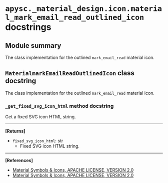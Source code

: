 # `apysc._material_design.icon.material_mark_email_read_outlined_icon` docstrings

## Module summary

The class implementation for the outlined `mark_email_read` material icon.

## `MaterialmarkEmailReadOutlinedIcon` class docstring

The class implementation for the outlined `mark_email_read` material icon.

### `_get_fixed_svg_icon_html` method docstring

Get a fixed SVG icon HTML string.<hr>

**[Returns]**

- `fixed_svg_icon_html`: str
  - Fixed SVG icon HTML string.

<hr>

**[References]**

- [Material Symbols & Icons, APACHE LICENSE, VERSION 2.0](https://fonts.google.com/icons?icon.size=24&icon.color=%23e8eaed)
- [Material Symbols & Icons, APACHE LICENSE, VERSION 2.0](https://www.apache.org/licenses/LICENSE-2.0.html)